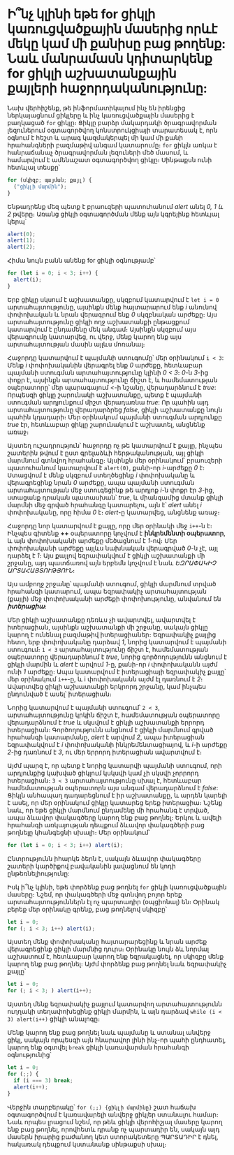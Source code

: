 # Ի՞նչ կլինի եթե for ցիկլի կառուցվածքային մասերից որևէ մեկը կամ մի քանիսը բաց թողենք: Նաև մանրամասն կդիտարկենք for ցիկլի աշխատանքային քայլերի հաջորդականությունը:

Նախ վերհիշենք, թե ինֆորմատիկայում ինչ են իրենցից ներկայացնում ցիկլերը և ինչ կառուցվածքային մասերից է բաղկացած `for` ցիկլը։ Ցիկլը բարձր մակարդակի ծրագրավորման լեզուներում օգտագործվող կոնստրուկցիայի տարատեսակ է, որն օգնում է հեշտ և արագ կազմակերպել մի կամ մի քանի հրահանգների բազմաթիվ անգամ կատարումը։ `for` ցիկլն առկա է հանրաճանաչ ծրագրավորման լեզուների մեծ մասում, և համարվում է ամենաշատ օգտագործվող ցիկլը։ Սինթաքսն ունի հետևյալ տեսքը՝

```js
for (սկիզբ; պայման; քայլ) {
  ("ցիկլի մարմին");
}
```

Ենթադրենք մեզ պետք է բրաուզերի պատուհանում _alert_ անել _0, 1 և 2_ թվերը։ Առանց ցիկլի օգտագործման մենք այն կգրեյինք հետևյալ կերպ՝

```js
alert(0);
alert(1);
alert(2);
```

Հիմա նույն բանն անենք for ցիկլի օգնությամբ՝

```js
for (let i = 0; i < 3; i++) {
  alert(i);
}
```

Երբ ցիկլը սկսում է աշխատանքը, սկզբում կատարվում է `let i = 0` արտահայտությունը, այսինքն մենք հայտարարում ենք _i_ անունով փոփոխական և նրան վերագրում ենք _0_ սկզբնական արժեքը։ Այս արտահայտությունը ցիկլի ողջ աշխատանքի ընթացքում կատարվում է ընդամենը մեկ անգամ։ Այսինքն սկզբում այս վերագրումը կատարվեց, ու վերջ, մենք կարող ենք այս արտահայտության մասին այլևս մոռանալ։

Հաջորդը կատարվում է պայմանի ստուգումը՝ մեր օրինակում `i < 3`: Մենք _i_ փոփոխականին վերագրել ենք _0_ արժեքը, հետևաբար պայմանի ստուգման արտահայտությունը կլինի _0 < 3_։ _0_-ն _3_-ից փոքր է, այսինքն արտահայտությունը ճիշտ է, և համեմատության օպերատորը՝ մեր պարագայում _<_-ի նշանը, վերադարձնում է _true_: Որպեսզի ցիկլը շարունակի աշխատանքը, պետք է պայմանի ստուգման արդյունքում միշտ վերադառնա _true_: Որ պահին այդ արտահայտությունը վերադարձրեց _false_, ցիկլի աշխատանքը նույն պահին կդադարի։ Մեր օրինակում պայմանի ստուգման արդյունքը _true_ էր, հետևաբար ցիկլը շարունակում է աշխատել, անցնենք առաջ։

Այստեղ ուշադրություն՝ հաջորդը ոչ թե կատարվում է քայլը, ինչպես շատերին թվում է ըստ գրելաձևի հերթականության, այլ ցիկլի մարմնում գտնվող հրահանգը։ Այսինքն մեր օրինակում՝ բրաուզերի պատուհանում կատարվում է `alert(0)`, քանի-որ _i_-արժեքը _0_ է։ Ստացվում է մենք սկզբում ստեղծեցինք _i_ փոփոխականը և վերագրեցինք նրան _0_ արժեքը, ապա պայմանի ստուգման արտահայտության մեջ ստուգեցինք թե արդյոք _i_-ն փոքր էր _3_-ից, ստացանք դրական պատասխան՝ _true_, և միանգամից մտանք ցիկլի մարմնի մեջ գրված հրահանգը կատարելու, այն է՝ _alert_ անել _i_ փոփոխականը, որը հիմա _0_ է։ _alert_-ը կատարվեց, անցնենք առաջ։

Հաջորդը նոր կատարվում է քայլը, որը մեր օրինակի մեջ `i++`-ն է։ Ինչպես գիտենք **++** օպերատորը կոչվում է **ինկրեմենտի օպերատոր**, և այն փոփոխականի արժեքը մեծացնում է _1_-ով։ Մեր փոփոխականի արժեքը այլևս նախնական վերագրված _0_-ն չէ, այլ դարձել է _1_։ Այս քայլով եզրափակվում է ցիկլի աշխատանքի մի շրջանը, այդ պատճառով այն երբեմն կոչվում է նաև _ԵԶՐԱՓԱԿԻՉ ԱՐՏԱՀԱՅՏՈՒԹՅՈՒՆ_։

Այս ամբողջ շրջանը՝ պայմանի ստուգում, ցիկլի մարմնում տրված հրահանգի կատարում, ապա եզրափակիչ արտահայտության (քայլի) մեջ փոփոխականի արժեքի փոփոխությունը, անվանում են **_իտերացիա_**։

Մեր ցիկլի աշխատանքը դեռևս չի ավարտվել, ավարտվել է իտերացիան, այսինքն աշխատանքի մի շրջանը, սակայն ցիկլը կարող է ունենալ բազմաթիվ իտերացիաներ։ Եզրափակիչ քայլից հետո, երբ փոփոխականը դարձավ _1_, նորից կատարվում է պայմանի ստուգում։ `1 < 3` արտահայտությունը ճիշտ է, համեմատության օպերատորը վերադարձնում է _true_, նորից գործողությունն անցնում է ցիկլի մարմին և _alert_ է արվում _1_-ը, քանի-որ _i_ փոփոխականն այժմ ունի _1_ արժեքը։ Ապա կատարվում է իտերացիայի եզրափակիչ քայլը՝ մեր օրինակում `i++`-ը, և i փոփոխականն այժմ էլ դառնում է _2_։ Ավարտվեց ցիկլի աշխատանքի երկրորդ շրջանը, կամ ինչպես ընդունված է ասել՝ իտերացիան։

Նորից կատարվում է պայմանի ստուգում՝ `2 < 3`, արտահայտությունը կրկին ճիշտ է, համեմատության օպերատորը վերադարձնում է _true_ և սկսվում է ցիկլի աշխատանքի երրորդ իտերացիան։ Գործողությունն անցնում է ցիկլի մարմնում գրված հրահանգի կատարմանը, _alert_ է արվում _2_, ապա իտերացիան եզրափակվում է _i_ փոփոխականի ինկրեմենտացիայով, և _i_-ի արժեքը _2_-ից դառնում է _3_, ու մեր երրորդ իտերացիան ավարտվում է։

Այժմ պարզ է, որ պետք է նորից կատարվի պայմանի ստուգում, որի արդյունքից կախված ցիկլում կսկսվի կամ չի սկսվի չորրորդ իտերացիան։ `3 < 3` արտահայտությունը սխալ է, հետևաբար համեմատության օպերատորն այս անգամ վերադարձնում է _false_: Ցիկլն անհապաղ դադարեցնում է իր աշխատանքը, և արդեն կարելի է ասել, որ մեր օրինակում ցիկլը կատարեց երեք իտերացիա։ Նշենք նաև, որ եթե ցիկլի մարմնում ընդամենը մի հրահանգ է տրված, ապա ձևավոր փակագծերը կարող ենք բաց թողնել։ Երկու և ավելի հրահանգի առկայության դեպքում ձևավոր փակագծերի բաց թողնելը կհանգեցնի սխալի։ Մեր օրինակում՝

```js
for (let i = 0; i < 3; i++) alert(i);
```

Ընտրությունն իհարկե ձերն է, սակայն ձևավոր փակագծերը շատերի կարծիքով բավականին լավացնում են կոդի ընթեռնելիությունը:

Իսկ ի՞նչ կլինի, եթե փորձենք բաց թողնել `for` ցիկլի կառուցվածքային մասերը։ Նշեմ, որ փակագծերի մեջ գտնվող բոլոր երեք արտահայտություններն էլ ոչ պարտադիր (օպցիոնալ) են։ Օրինակ բերեք մեր օրինակը գրենք, բաց թողնելով սկիզբը՝

```js
let i = 0;
for (; i < 3; i++) alert(i);
```

Այստեղ մենք փոփոխականը հայտարարեցինք և նրան արժեք վերագրեցինք ցիկլի մարմնից դուրս։ Օրինակը նույն ձև նորմալ աշխատում է, հետևաբար կարող ենք եզրակացնել, որ սկիզբը մենք կարող ենք բաց թողնել։ Այժմ փորձենք բաց թողնել նաև եզրափակիչ քայլը՝

```js
let i = 0;
for (; i < 3; ) alert(i++);
```

Այստեղ մենք եզրափակիչ քայլում կատարվող արտահայտությունն ուղղակի տեղափոխեցինք ցիկլի մարմին, և այն դարձավ `while (i < 3) alert(i++)` ցիկլի անալոգը։

Մենք կարող ենք բաց թողնել նաև պայմանը և ստանալ անվերջ ցիկլ, սակայն որպեսզի այն հնարավոր լինի ինչ-որ պահի ընդհատել, կարող ենք օգտվել `break` ցիկլի կառավարման հրահանգի օգնությունից՝

```js
let i = 0;
for (;;) {
  if (i === 3) break;
  alert(i++);
}
```

Վերջին տարբերակը՝ `for (;;) {ցիկլի մարմինը}` շատ հաճախ օգտագործվում է կառավարելի անվերջ ցիկլեր ստանալու համար։ Նաև որպես լրացում նշեմ, որ թեև ցիկլի վերոհիշյալ մասերը կարող ենք բաց թողնել, որովհետև դրանք ոչ պարտադիր են, սակայն այդ մասերն իրարից բաժանող կետ ստորակետերը ՊԱՐՏԱԴԻՐ է դնել, հակառակ դեպքում կստանանք սինթաքսի սխալ։
